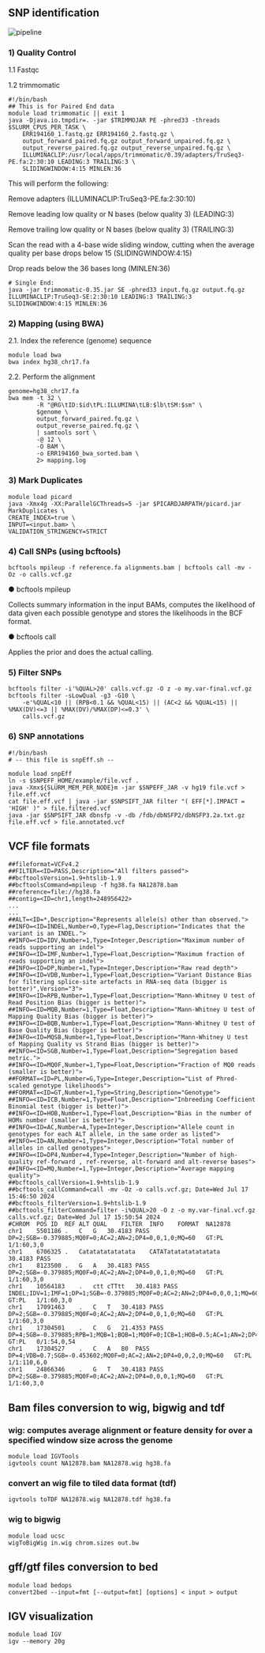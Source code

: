 ## SNP identification
![pipeline](https://github.com/TriLab-bioinf/WORKSHOP2024_2/blob/main/figures/pipeline.jpg)


### 1) Quality Control
1.1 Fastqc

1.2 trimmomatic
```
#!/bin/bash
## This is for Paired End data
module load trimmomatic || exit 1
java -Djava.io.tmpdir=. -jar $TRIMMOJAR PE -phred33 -threads $SLURM_CPUS_PER_TASK \
    ERR194160_1.fastq.gz ERR194160_2.fastq.gz \
    output_forward_paired.fq.gz output_forward_unpaired.fq.gz \
    output_reverse_paired.fq.gz output_reverse_unpaired.fq.gz \
    ILLUMINACLIP:/usr/local/apps/trimmomatic/0.39/adapters/TruSeq3-PE.fa:2:30:10 LEADING:3 TRAILING:3 \
    SLIDINGWINDOW:4:15 MINLEN:36
```

This will perform the following:

Remove adapters (ILLUMINACLIP:TruSeq3-PE.fa:2:30:10)

Remove leading low quality or N bases (below quality 3) (LEADING:3)

Remove trailing low quality or N bases (below quality 3) (TRAILING:3)

Scan the read with a 4-base wide sliding window, cutting when the average quality per base drops below 15 (SLIDINGWINDOW:4:15)

Drop reads below the 36 bases long (MINLEN:36)

```
# Single End:
java -jar trimmomatic-0.35.jar SE -phred33 input.fq.gz output.fq.gz ILLUMINACLIP:TruSeq3-SE:2:30:10 LEADING:3 TRAILING:3 SLIDINGWINDOW:4:15 MINLEN:36
```

### 2)	Mapping (using BWA)
2.1.	Index the reference (genome) sequence 
```
module load bwa
bwa index hg38_chr17.fa
```

2.2.	Perform the alignment 
```
genome=hg38_chr17.fa
bwa mem -t 32 \
        -R "@RG\tID:$id\tPL:ILLUMINA\tLB:$lb\tSM:$sm" \
        $genome \
        output_forward_paired.fq.gz \
        output_reverse_paired.fq.gz \
        | samtools sort \
        -@ 12 \
        -O BAM \
        -o ERR194160_bwa_sorted.bam \
        2> mapping.log
```

### 3) Mark Duplicates
```
module load picard
java -Xmx4g -XX:ParallelGCThreads=5 -jar $PICARDJARPATH/picard.jar MarkDuplicates \
CREATE_INDEX=true \
INPUT=<input.bam> \
VALIDATION_STRINGENCY=STRICT
```

### 4) Call SNPs (using bcftools) 
```
bcftools mpileup -f reference.fa alignments.bam | bcftools call -mv -Oz -o calls.vcf.gz
```

● bcftools mpileup

 Collects summary information in the input BAMs, computes the likelihood of data given each possible genotype and stores the likelihoods in the BCF format.
 
● bcftools call

 Applies the prior and does the actual calling.

### 5) Filter SNPs 
```
bcftools filter -i'%QUAL>20' calls.vcf.gz -O z -o my.var-final.vcf.gz
bcftools filter -sLowQual -g3 -G10 \
    -e'%QUAL<10 || (RPB<0.1 && %QUAL<15) || (AC<2 && %QUAL<15) || %MAX(DV)<=3 || %MAX(DV)/%MAX(DP)<=0.3' \
    calls.vcf.gz
```

### 6) SNP annotations
```
#!/bin/bash
# -- this file is snpEff.sh --

module load snpEff
ln -s $SNPEFF_HOME/example/file.vcf .
java -Xmx${SLURM_MEM_PER_NODE}m -jar $SNPEFF_JAR -v hg19 file.vcf > file.eff.vcf
cat file.eff.vcf | java -jar $SNPSIFT_JAR filter "( EFF[*].IMPACT = 'HIGH' )" > file.filtered.vcf
java -jar $SNPSIFT_JAR dbnsfp -v -db /fdb/dbNSFP2/dbNSFP3.2a.txt.gz file.eff.vcf > file.annotated.vcf
```

## VCF file formats
```
##fileformat=VCFv4.2
##FILTER=<ID=PASS,Description="All filters passed">
##bcftoolsVersion=1.9+htslib-1.9
##bcftoolsCommand=mpileup -f hg38.fa NA12878.bam
##reference=file://hg38.fa
##contig=<ID=chr1,length=248956422>
...
...
##ALT=<ID=*,Description="Represents allele(s) other than observed.">
##INFO=<ID=INDEL,Number=0,Type=Flag,Description="Indicates that the variant is an INDEL.">
##INFO=<ID=IDV,Number=1,Type=Integer,Description="Maximum number of reads supporting an indel">
##INFO=<ID=IMF,Number=1,Type=Float,Description="Maximum fraction of reads supporting an indel">
##INFO=<ID=DP,Number=1,Type=Integer,Description="Raw read depth">
##INFO=<ID=VDB,Number=1,Type=Float,Description="Variant Distance Bias for filtering splice-site artefacts in RNA-seq data (bigger is better)",Version="3">
##INFO=<ID=RPB,Number=1,Type=Float,Description="Mann-Whitney U test of Read Position Bias (bigger is better)">
##INFO=<ID=MQB,Number=1,Type=Float,Description="Mann-Whitney U test of Mapping Quality Bias (bigger is better)">
##INFO=<ID=BQB,Number=1,Type=Float,Description="Mann-Whitney U test of Base Quality Bias (bigger is better)">
##INFO=<ID=MQSB,Number=1,Type=Float,Description="Mann-Whitney U test of Mapping Quality vs Strand Bias (bigger is better)">
##INFO=<ID=SGB,Number=1,Type=Float,Description="Segregation based metric.">
##INFO=<ID=MQ0F,Number=1,Type=Float,Description="Fraction of MQ0 reads (smaller is better)">
##FORMAT=<ID=PL,Number=G,Type=Integer,Description="List of Phred-scaled genotype likelihoods">
##FORMAT=<ID=GT,Number=1,Type=String,Description="Genotype">
##INFO=<ID=ICB,Number=1,Type=Float,Description="Inbreeding Coefficient Binomial test (bigger is better)">
##INFO=<ID=HOB,Number=1,Type=Float,Description="Bias in the number of HOMs number (smaller is better)">
##INFO=<ID=AC,Number=A,Type=Integer,Description="Allele count in genotypes for each ALT allele, in the same order as listed">
##INFO=<ID=AN,Number=1,Type=Integer,Description="Total number of alleles in called genotypes">
##INFO=<ID=DP4,Number=4,Type=Integer,Description="Number of high-quality ref-forward , ref-reverse, alt-forward and alt-reverse bases">
##INFO=<ID=MQ,Number=1,Type=Integer,Description="Average mapping quality">
##bcftools_callVersion=1.9+htslib-1.9
##bcftools_callCommand=call -mv -Oz -o calls.vcf.gz; Date=Wed Jul 17 15:46:50 2024
##bcftools_filterVersion=1.9+htslib-1.9
##bcftools_filterCommand=filter -i%QUAL>20 -O z -o my.var-final.vcf.gz calls.vcf.gz; Date=Wed Jul 17 15:50:54 2024
#CHROM	POS	ID	REF	ALT	QUAL	FILTER	INFO	FORMAT	NA12878
chr1	5501186	.	C	G	30.4183	PASS	DP=2;SGB=-0.379885;MQ0F=0;AC=2;AN=2;DP4=0,0,1,0;MQ=60	GT:PL	1/1:60,3,0
chr1	6706325	.	Catatatatatatata	CATATatatatatatatata	30.4183	PASS	
chr1	8123500	.	G	A	30.4183	PASS	DP=2;SGB=-0.379885;MQ0F=0;AC=2;AN=2;DP4=0,0,1,0;MQ=60	GT:PL	1/1:60,3,0
chr1	10564183	.	ctt	cTTtt	30.4183	PASS	INDEL;IDV=1;IMF=1;DP=1;SGB=-0.379885;MQ0F=0;AC=2;AN=2;DP4=0,0,0,1;MQ=60	GT:PL	1/1:60,3,0
chr1	17091463	.	C	T	30.4183	PASS	DP=2;SGB=-0.379885;MQ0F=0;AC=2;AN=2;DP4=0,0,1,0;MQ=60	GT:PL	1/1:60,3,0
chr1	17304501	.	C	G	21.4353	PASS	DP=4;SGB=-0.379885;RPB=1;MQB=1;BQB=1;MQ0F=0;ICB=1;HOB=0.5;AC=1;AN=2;DP4=1,0,1,0;MQ=60	GT:PL	0/1:54,0,54
chr1	17304527	.	C	A	80	PASS	DP=4;VDB=0.7;SGB=-0.453602;MQ0F=0;AC=2;AN=2;DP4=0,0,2,0;MQ=60	GT:PL	1/1:110,6,0
chr1	24866346	.	G	T	30.4183	PASS	DP=2;SGB=-0.379885;MQ0F=0;AC=2;AN=2;DP4=0,0,0,1;MQ=60	GT:PL	1/1:60,3,0
```
 
## Bam files conversion to wig, bigwig and tdf
### wig: computes average alignment or feature density for over a specified window size across the genome
```
module load IGVTools
igvtools count NA12878.bam NA12878.wig hg38.fa
```

### convert an wig file to tiled data format (tdf)
```
igvtools toTDF NA12878.wig NA12878.tdf hg38.fa
```

### wig to bigwig
```
module load ucsc 
wigToBigWig in.wig chrom.sizes out.bw
```

## gff/gtf files conversion to bed
```
module load bedops
convert2bed --input=fmt [--output=fmt] [options] < input > output
```

## IGV visualization
```
module load IGV
igv --memory 20g
```


